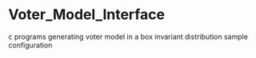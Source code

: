 Voter_Model_Interface
=====================

c programs generating voter model in a box invariant distribution sample configuration
